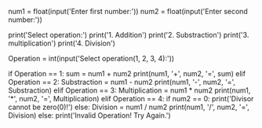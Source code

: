 num1 = float(input('Enter first number:'))
num2 = float(input('Enter second number:'))


print('Select operation:')
print('1. Addition')
print('2. Substraction')
print('3. multiplication')
print('4. Division')

Operation = int(input('Select operation(1, 2, 3, 4):'))

if Operation == 1:
    sum = num1 + num2
    print(num1, '+', num2, '=', sum)
elif Operation == 2:
    Substraction = num1 - num2
    print(num1, '-', num2, '=', Substraction)
elif Operation == 3:
    Multiplication = num1 * num2
    print(num1, '*', num2, '=', Multiplication)
elif Operation == 4:
    if num2 == 0:
        print('Divisor cannot be zero(0)!')
    else:
        Division = num1 / num2
        print(num1, '/', num2, '=', Division)
else:
    print('Invalid Operation! Try Again.')
